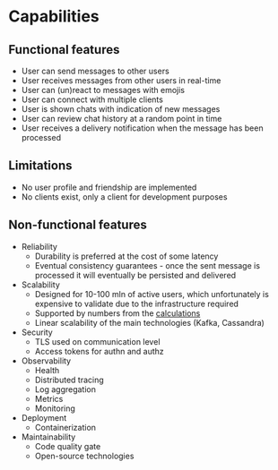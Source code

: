 # Capabilities

## Functional features

* User can send messages to other users
* User receives messages from other users in real-time
* User can (un)react to messages with emojis
* User can connect with multiple clients
* User is shown chats with indication of new messages
* User can review chat history at a random point in time 
* User receives a delivery notification when the message has been processed

## Limitations
* No user profile and friendship are implemented
* No clients exist, only a client for development purposes

## Non-functional features

* Reliability
  - Durability is preferred at the cost of some latency
  - Eventual consistency guarantees - once the sent message is processed it will eventually be persisted and delivered
* Scalability
  - Designed for 10-100 mln of active users, which unfortunately is expensive to validate due to the infrastructure required
  - Supported by numbers from the [calculations](research-calculations.md)
  - Linear scalability of the main technologies (Kafka, Cassandra) 
* Security
  - TLS used on communication level
  - Access tokens for authn and authz
* Observability
  - Health
  - Distributed tracing
  - Log aggregation
  - Metrics
  - Monitoring
* Deployment
  - Containerization
* Maintainability
  - Code quality gate
  - Open-source technologies
